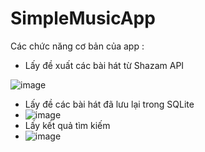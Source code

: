 # SimpleMusicApp
Các chức năng cơ bản của app : 
- Lấy đề xuất các bài hát từ Shazam API 

![image](https://user-images.githubusercontent.com/132926494/237031516-5b1a9140-d7af-4c0c-8d26-fab0d736e081.png)

- Lấy đề các bài hát đã lưu lại trong SQLite 
- ![image](https://user-images.githubusercontent.com/132926494/237031837-7a9e7816-6f8d-433c-9b95-05a1c1ce1f71.png)
- Lấy kết quả tìm kiếm 
- ![image](https://user-images.githubusercontent.com/132926494/237031945-ae152aa4-3b74-4353-912b-d82b16de4561.png)
